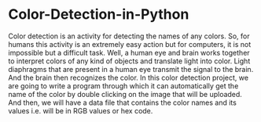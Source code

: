 # Color-Detection-in-Python
Color detection is an activity for detecting the names of any colors. So, for humans this activity is an extremely easy action but for computers, it is not impossible but a difficult task. Well, a human eye and brain works together to interpret colors of any kind of objects and translate light into color. Light diaphragms that are present in a human eye transmit the signal to the brain. And the brain then recognizes the color. In this color detection project, we are going to write a program through which it can automatically get the name of the color by double clicking on the image that will be uploaded. And then, we will have a data file that contains the color names and its values i.e. will be in RGB values or hex code.

